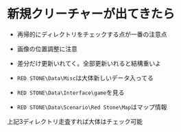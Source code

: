 # 新規クリーチャーが出てきたら

* 再帰的にディレクトリをチェックする点が一番の注意点
* 画像の位置調整に注意
* 差分だけ更新いれてく。全部更新いれると結構重いよ

* `RED STONE\Data\Misc`は大体新しいデータ入ってる
* `RED STONE\Data\Interface\game`を見る
* `RED STONE\Data\Scenario\Red Stone\Map`はマップ情報

上記3ディレクトリ走査すれば大体はチェック可能
